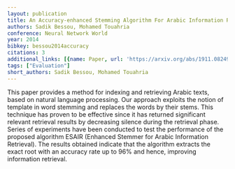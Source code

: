 ```yaml
---
layout: publication
title: An Accuracy-enhanced Stemming Algorithm For Arabic Information Retrieval
authors: Sadik Bessou, Mohamed Touahria
conference: Neural Network World
year: 2014
bibkey: bessou2014accuracy
citations: 3
additional_links: [{name: Paper, url: 'https://arxiv.org/abs/1911.08249'}]
tags: ["Evaluation"]
short_authors: Sadik Bessou, Mohamed Touahria
---
```

This paper provides a method for indexing and retrieving Arabic texts, based
on natural language processing. Our approach exploits the notion of template in
word stemming and replaces the words by their stems. This technique has proven
to be effective since it has returned significant relevant retrieval results by
decreasing silence during the retrieval phase. Series of experiments have been
conducted to test the performance of the proposed algorithm ESAIR (Enhanced
Stemmer for Arabic Information Retrieval). The results obtained indicate that
the algorithm extracts the exact root with an accuracy rate up to 96% and
hence, improving information retrieval.